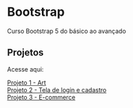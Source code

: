 # Bootstrap
 Curso Bootstrap 5 do básico ao avançado

<h2>Projetos</h2>
<p>Acesse aqui:</p>

<a href="https://emersonthiago168.github.io/bootstrap/5_art" target="_blank">Projeto 1 - Art</a> <br>
<a href="https://emersonthiago168.github.io/bootstrap/8_form_login_registro/login.html" target="_blank">Projeto 2 - Tela de login e cadastro</a> <br>
<a href="https://emersonthiago168.github.io/bootstrap/10_exacttime/index.html" target="_blank">Projeto 3 - E-commerce</a> <br>
 

